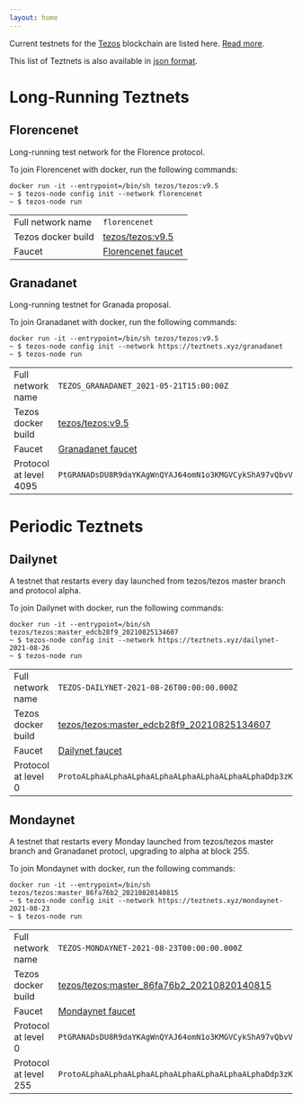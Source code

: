 ```yaml
---
layout: home
---
```


Current testnets for the [Tezos](https://tezos.com) blockchain are listed here. [Read more](about/).

This list of Teztnets is also available in [json format](https://teztnets.xyz/teztnets.json).

# Long-Running Teztnets


## Florencenet
Long-running test network for the Florence protocol.

To join Florencenet with docker, run the following commands:

```
docker run -it --entrypoint=/bin/sh tezos/tezos:v9.5
~ $ tezos-node config init --network florencenet
~ $ tezos-node run
```

| | |
|-------|---------------------|
| Full network name | `florencenet` |
| Tezos docker build | [tezos/tezos:v9.5](https://hub.docker.com/r/tezos/tezos/tags?page=1&ordering=last_updated&name=v9.5) |
| Faucet | [Florencenet faucet](https://faucet.tzalpha.net) |


## Granadanet
Long-running testnet for Granada proposal.

To join Granadanet with docker, run the following commands:

```
docker run -it --entrypoint=/bin/sh tezos/tezos:v9.5
~ $ tezos-node config init --network https://teztnets.xyz/granadanet
~ $ tezos-node run
```

| | |
|-------|---------------------|
| Full network name | `TEZOS_GRANADANET_2021-05-21T15:00:00Z` |
| Tezos docker build | [tezos/tezos:v9.5](https://hub.docker.com/r/tezos/tezos/tags?page=1&ordering=last_updated&name=v9.5) |
| Faucet | [Granadanet faucet](https://faucet.tzalpha.net) |
| Protocol at level 4095 |  `PtGRANADsDU8R9daYKAgWnQYAJ64omN1o3KMGVCykShA97vQbvV` |



# Periodic Teztnets


## Dailynet
A testnet that restarts every day launched from tezos/tezos master branch and protocol alpha.

To join Dailynet with docker, run the following commands:

```
docker run -it --entrypoint=/bin/sh tezos/tezos:master_edcb28f9_20210825134607
~ $ tezos-node config init --network https://teztnets.xyz/dailynet-2021-08-26
~ $ tezos-node run
```

| | |
|-------|---------------------|
| Full network name | `TEZOS-DAILYNET-2021-08-26T00:00:00.000Z` |
| Tezos docker build | [tezos/tezos:master_edcb28f9_20210825134607](https://hub.docker.com/r/tezos/tezos/tags?page=1&ordering=last_updated&name=master_edcb28f9_20210825134607) |
| Faucet | [Dailynet faucet](https://faucet.dailynet-2021-08-26.teztnets.xyz) |
| Protocol at level 0 |  `ProtoALphaALphaALphaALphaALphaALphaALphaALphaDdp3zK` |


## Mondaynet
A testnet that restarts every Monday launched from tezos/tezos master branch and Granadanet protocl, upgrading to alpha at block 255.

To join Mondaynet with docker, run the following commands:

```
docker run -it --entrypoint=/bin/sh tezos/tezos:master_86fa76b2_20210820140815
~ $ tezos-node config init --network https://teztnets.xyz/mondaynet-2021-08-23
~ $ tezos-node run
```

| | |
|-------|---------------------|
| Full network name | `TEZOS-MONDAYNET-2021-08-23T00:00:00.000Z` |
| Tezos docker build | [tezos/tezos:master_86fa76b2_20210820140815](https://hub.docker.com/r/tezos/tezos/tags?page=1&ordering=last_updated&name=master_86fa76b2_20210820140815) |
| Faucet | [Mondaynet faucet](https://faucet.mondaynet-2021-08-23.teztnets.xyz) |
| Protocol at level 0 |  `PtGRANADsDU8R9daYKAgWnQYAJ64omN1o3KMGVCykShA97vQbvV` |
| Protocol at level 255 |  `ProtoALphaALphaALphaALphaALphaALphaALphaALphaDdp3zK` |




